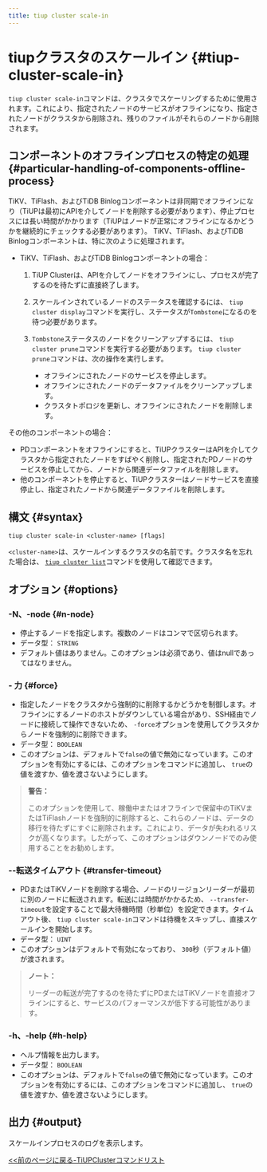 ```yaml
---
title: tiup cluster scale-in
---
```


# tiupクラスタのスケールイン {#tiup-cluster-scale-in}

`tiup cluster scale-in`コマンドは、クラスタでスケーリングするために使用されます。これにより、指定されたノードのサービスがオフラインになり、指定されたノードがクラスタから削除され、残りのファイルがそれらのノードから削除されます。

## コンポーネントのオフラインプロセスの特定の処理 {#particular-handling-of-components-offline-process}

TiKV、TiFlash、およびTiDB Binlogコンポーネントは非同期でオフラインになり（TiUPは最初にAPIを介してノードを削除する必要があります）、停止プロセスには長い時間がかかります（TiUPはノードが正常にオフラインになるかどうかを継続的にチェックする必要があります）。 TiKV、TiFlash、およびTiDB Binlogコンポーネントは、特に次のように処理されます。

-   TiKV、TiFlash、およびTiDB Binlogコンポーネントの場合：

    1.  TiUP Clusterは、APIを介してノードをオフラインにし、プロセスが完了するのを待たずに直接終了します。
    2.  スケールインされているノードのステータスを確認するには、 `tiup cluster display`コマンドを実行し、ステータスが`Tombstone`になるのを待つ必要があります。
    3.  `Tombstone`ステータスのノードをクリーンアップするには、 `tiup cluster prune`コマンドを実行する必要があります。 `tiup cluster prune`コマンドは、次の操作を実行します。

        -   オフラインにされたノードのサービスを停止します。
        -   オフラインにされたノードのデータファイルをクリーンアップします。
        -   クラスタトポロジを更新し、オフラインにされたノードを削除します。

その他のコンポーネントの場合：

-   PDコンポーネントをオフラインにすると、TiUPクラスターはAPIを介してクラスタから指定されたノードをすばやく削除し、指定されたPDノードのサービスを停止してから、ノードから関連データファイルを削除します。
-   他のコンポーネントを停止すると、TiUPクラスターはノードサービスを直接停止し、指定されたノードから関連データファイルを削除します。

## 構文 {#syntax}

```shell
tiup cluster scale-in <cluster-name> [flags]
```

`<cluster-name>`は、スケールインするクラスタの名前です。クラスタ名を忘れた場合は、 [`tiup cluster list`](/tiup/tiup-component-cluster-list.md)コマンドを使用して確認できます。

## オプション {#options}

### -N、-node {#n-node}

-   停止するノードを指定します。複数のノードはコンマで区切られます。
-   データ型： `STRING`
-   デフォルト値はありません。このオプションは必須であり、値はnullであってはなりません。

### - 力 {#force}

-   指定したノードをクラスタから強制的に削除するかどうかを制御します。オフラインにするノードのホストがダウンしている場合があり、SSH経由でノードに接続して操作できないため、 `-force`オプションを使用してクラスタからノードを強制的に削除できます。
-   データ型： `BOOLEAN`
-   このオプションは、デフォルトで`false`の値で無効になっています。このオプションを有効にするには、このオプションをコマンドに追加し、 `true`の値を渡すか、値を渡さないようにします。

> **警告：**
>
> このオプションを使用して、稼働中またはオフラインで保留中のTiKVまたはTiFlashノードを強制的に削除すると、これらのノードは、データの移行を待たずにすぐに削除されます。これにより、データが失われるリスクが高くなります。したがって、このオプションはダウンノードでのみ使用することをお勧めします。

### --転送タイムアウト {#transfer-timeout}

-   PDまたはTiKVノードを削除する場合、ノードのリージョンリーダーが最初に別のノードに転送されます。転送には時間がかかるため、 `--transfer-timeout`を設定することで最大待機時間（秒単位）を設定できます。タイムアウト後、 `tiup cluster scale-in`コマンドは待機をスキップし、直接スケールインを開始します。
-   データ型： `UINT`
-   このオプションはデフォルトで有効になっており、 `300`秒（デフォルト値）が渡されます。

> **ノート：**
>
> リーダーの転送が完了するのを待たずにPDまたはTiKVノードを直接オフラインにすると、サービスのパフォーマンスが低下する可能性があります。

### -h、-help {#h-help}

-   ヘルプ情報を出力します。
-   データ型： `BOOLEAN`
-   このオプションは、デフォルトで`false`の値で無効になっています。このオプションを有効にするには、このオプションをコマンドに追加し、 `true`の値を渡すか、値を渡さないようにします。

## 出力 {#output}

スケールインプロセスのログを表示します。

[&lt;&lt;前のページに戻る-TiUPClusterコマンドリスト](/tiup/tiup-component-cluster.md#command-list)
